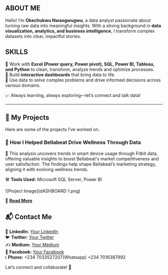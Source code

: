 ## ABOUT ME  

Hello! I’m **Okechukwu Nwaogwugwu**, a data analyst passionate about turning raw data into meaningful insights. With a strong background in **data visualization, analytics, and business intelligence**, I transform complex datasets into clear, impactful stories.  

## SKILLS

🔹 Work with **Excel (Power query, Power pivot), SQL, Power BI, Tableau, and Python** to clean, transform, analyze trends and optimize processes.  
🔹 Build **interactive dashboards** that bring data to life.  
🔹 Use data to solve complex problems and drive informed decisions across various domains.  

📈 Always learning, always exploring—let’s connect and talk data!  

---
## 📂 My Projects  
Here are some of the projects I’ve worked on.  

### 🔹 **How I Helped Bellabeat Drive Wellness Through Data**  
📌 This analysis uncovers trends in smart device usage through Fitbit data, offering valuable insights to boost Bellabeat's market competitiveness and user satisfaction. The findings help shape Bellabeat’s marketing strategy, aligning it with evolving wellness trends.

🛠️ **Tools Used:** Microsoft SQL Server, Power BI 

![Project Image](dASHBOARD 1.png)  

🔗 **[Read More](https://medium.com/@okeyxiii/bellabeat-case-study-eea0d9e559c1)**  

## 📬 Contact Me  
💼 **LinkedIn:** [Your LinkedIn](https://www.linkedin.com/in/okechukwu-nwaogwugwu-016037145/)  
🐦 **Twitter:** [Your Twitter](https://x.com/Okeykenneth1)  
✍️ **Medium:** [Your Medium](https://medium.com/@okeyxiii)  
📘 **Facebook:** [Your Facebook](https://web.facebook.com/Okeyken/)  
📞 **Phone:** +234 7033527207(Whatsapp) +234 7016387992  

Let’s connect and collaborate! 🚀 
